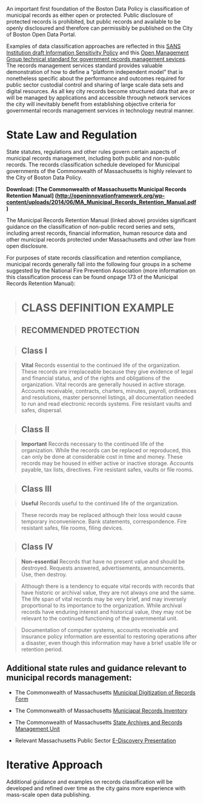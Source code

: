 

An important first foundation of the Boston Data Policy is classification of municipal records as either open or protected. Public disclosure of protected records is prohibited, but public records and available to be openly disclosured and therefore can permissibly be published on the City of Boston Open Data Portal.

Examples of data classification approaches are reflected in this [SANS Institution draft Information Sensitivity Policy](http://openinnovationframework.org/wp-content/uploads/2013/10/SANS-Information_Sensitivity_Policy.doc) and this [Open Management Group technical standard for government records management sevices](http://openinnovationframework.org/wp-content/uploads/2013/10/OMG-Standard-formal-11-11-04.pdf). The records management services standard provides valuable demonstration of how to define a “platform independent model” that is nonetheless specific about the performance and outcomes required for public sector custodial control and sharing of large scale data sets and digital resources. As all key city records become structured data that are or will be managed by applications and accessible through network services the city will inevitably benefit from establishing objective criteria for governmental records management services in technology neutral manner.

# State Law and Regulation

State statutes, regulations and other rules govern certain aspects of municipal records management, including both public and non-public records. The records classification schedule developed for Municipal governments of the Commonwealth of Massachusetts is highly relevant to the City of Boston Data Policy.

**Download: [The Commonwealth of Massachusetts Municipal Records Retention Manual] (http://openinnovationframework.org/wp-content/uploads/2014/06/MA_Municipal_Records_Retention_Manual.pdf)**

The Municipal Records Retention Manual (linked above) provides significant guidance on the classification of non-public record series and sets, including arrest records, financial information, human resource data and other municipal records protected under Massachusetts and other law from open disclosure.

For purposes of state records classification and retention compliance,  municipal records generally fall into the following four groups in a scheme suggested by the National Fire Prevention Association (more information on this classification process can be found onpage 173 of the Municipal Records Retention Manual):

> # CLASS DEFINITION EXAMPLE

> ## RECOMMENDED PROTECTION

> ## Class I

> **Vital** Records essential to the continued life of the organization. These records are irreplaceable because they give evidence of legal and financial status, and of the rights and obligations of the organization. Vital records are generally housed in active storage. Accounts receivable, contracts, charters, minutes, payroll, ordinances and resolutions, master personnel listings, all documentation needed to run and read electronic records systems. Fire resistant vaults and safes, dispersal.

> ## Class II

> **Important** Records necessary to the continued life of the organization. While the records can be replaced or reproduced, this can only be done at considerable cost in time and money. These records may be housed in either active or inactive storage. Accounts payable, tax lists, directives. Fire resistant safes, vaults or file rooms.

> ## Class III

> **Useful** Records useful to the continued life of the organization.

> These records may be replaced although their loss would cause temporary inconvenience. Bank statements, correspondence. Fire resistant safes, file rooms, filing devices.

> ## Class IV

> **Non-essential** Records that have no present value and should be destroyed. Requests answered, advertisements, announcements. Use, then destroy.

> Although there is a tendency to equate vital records with records that have historic or archival value, they are not always one and the same. The life span of vital records may be very brief, and may inversely proportional to its importance to the organization. While archival records have enduring interest and historical value, they may not be relevant to the continued functioning of the governmental unit.

> Documentation of computer systems, accounts receivable and insurance policy information are essential to restoring operations after a disaster, even though this information may have a brief usable life or retention period. 


## Additional state rules and guidance relevant to municipal records management:

* The Commonwealth of Massachusetts [Municipal Digitization of Records Form](http://openinnovationframework.org/wp-content/uploads/2014/06/rmu1e-DigitizationForm.pdf)

* The Commonwealth of Massachusetts [Municiapal Records Inventory](http://openinnovationframework.org/wp-content/uploads/2014/06/rmuiw-Inventory.pdf)

* The Commonwealth of Massachusetts [State Archives and Records Management Unit](http://openinnovationframework.org/wp-content/uploads/2014/06/Archives_-Records-Management-Unit.pdf)

* Relevant Massachusetts Public Sector [E-Discovery Presentation](http://openinnovationframework.org/wp-content/uploads/2014/06/E-Discovery-Presentation.pdf)

# Iterative Approach

Additional guidance and examples on records classification will be developed and refined over time as the city gains more experience with mass-scale open data publishing.
